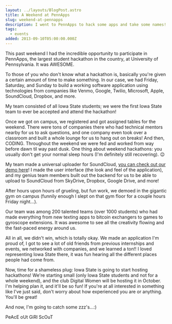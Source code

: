 ```yaml
---
layout: ../layouts/BlogPost.astro
title: A Weekend at PennApps
slug: weekend-at-pennapps
description: I went to PennApps to hack some apps and take some names!
tags:
  - events
added: 2013-09-10T05:00:00.000Z
---
```


This past weekend I had the incredible opportunity to participate in PennApps, the largest student hackathon in the country, at University of Pennsylvania. It was AWESOME.

To those of you who don't know what a hackathon is, basically you're given a certain amount of time to make something. In our case, we had Friday, Saturday, and Sunday to build a working software application using technologies from companies like Venmo, Google, Twilio, Microsoft, Apple, SoundCloud, Dropbox, and more.

My team consisted of all Iowa State students; we were the first Iowa State team to ever be accepted and attend the hackathon!

Once we got on campus, we registered and got assigned tables for the weekend. There were tons of companies there who had technical mentors nearby for us to ask questions, and one company even took over a classroom and built a whole lounge for us to hang out on breaks! And then, CODING. Throughout the weekend we were fed and worked from way before dawn til way past dusk. One thing about weekend hackathons: you usually don't get your normal sleep hours (I'm definitely still recovering). 😉

My team made a universal uploader for SoundCloud, [you can check out our demo here](https://youtu.be/C4NkIiGN6EU)! I made the user interface (the look and feel of the application), and my genius team members built out the backend for us to be able to upload to SoundCloud from SkyDrive, Dropbox, Google Drive, and more!

After hours upon hours of grueling, but fun work, we demoed in the gigantic gym on campus (funnily enough I slept on that gym floor for a couple hours Friday night…).

Our team was among 200 talented teams (over 1000 students) who had made everything from new texting apps to bitcoin exchangers to games to gyroscope extensions. It was awesome to see all the creativity flowing and the fast-paced energy around us.

All in all, we didn't win, which is totally okay. We made an application I'm proud of, I got to see a lot of old friends from previous internships and events, we networked with companies, and we learned a ton!! I loved representing Iowa State there, it was fun hearing all the different places people had come from.

Now, time for a shameless plug: Iowa State is going to start hosting hackathons! We're starting small (only Iowa State students and not for a whole weekend), and the club Digital Women will be hosting it in October. I'm helping plan it, and it'll be so fun! If you're at all interested in something like I've just said, don't worry about how experienced you are or anything. You'll be great!

And now, I'm going to catch some zzz's…:)

PeAcE oUt GiRl ScOuT
